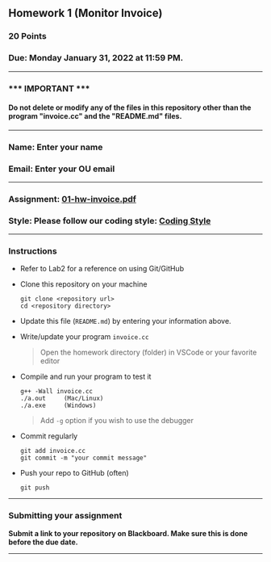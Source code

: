 ## Homework 1 (Monitor Invoice)

### 20 Points

### Due: Monday January 31, 2022 at 11:59 PM.

---
### *** IMPORTANT ***
#### Do not delete or modify any of the files in this repository other than the program "invoice.cc" and the "README.md" files.

---

### Name: Enter your name

### Email: Enter your OU email

---

### Assignment: [01-hw-invoice.pdf](01-hw-invoice.pdf)

### Style: Please follow our coding style: [Coding Style](https://github.com/nasseef/cs2400/blob/master/docs/coding-style.md)

---

### Instructions

- Refer to Lab2 for a reference on using Git/GitHub
- Clone this repository on your machine

    ```console
    git clone <repository url>
    cd <repository directory>
    ```

- Update this file (`README.md`) by entering your information above.
- Write/update your program `invoice.cc`

    > Open the homework directory (folder) in VSCode or your favorite editor

- Compile and run your program to test it

    ```console
    g++ -Wall invoice.cc
    ./a.out     (Mac/Linux)
    ./a.exe     (Windows)
    ```

    > Add `-g` option if you wish to use the debugger

- Commit regularly

    ```console
    git add invoice.cc
    git commit -m "your commit message"
    ```

- Push your repo to GitHub (often)
    ```console
    git push
    ```
---

### Submitting your assignment

**Submit a link to your repository on Blackboard. Make sure this is done before the due date.**

---
